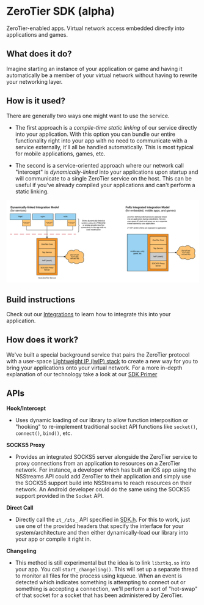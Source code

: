 ZeroTier SDK (alpha)
======

ZeroTier-enabled apps. Virtual network access embedded directly into applications and games.

## What does it do?

Imagine starting an instance of your application or game and having it automatically be a member of your virtual network without having to rewrite your networking layer.

## How is it used?

There are generally two ways one might want to use the service. 

 - The first approach is a *compile-time static linking* of our service directly into your application. With this option you can bundle our entire functionality right into your app with no need to communicate with a service externally, it'll all be handled automatically. This is most typical for mobile applications, games, etc.

 - The second is a service-oriented approach where our network call "intercept" is *dynamically-linked* into your applications upon startup and will communicate to a single ZeroTier service on the host. This can be useful if you've already compiled your applications and can't perform a static linking.

![Image](docs/img/methods.png)

## Build instructions

Check out our [Integrations](integrations/) to learn how to integrate this into your application.

## How does it work?

We've built a special background service that pairs the ZeroTier protocol with a user-space [Lightweight IP (lwIP) stack](http://savannah.nongnu.org/projects/lwip/) to create a new way for you to bring your applications onto your virtual network. For a more in-depth explanation of our technology take a look at our [SDK Primer](docs/zt_sdk_primer.md)

## APIs

**Hook/Intercept**
- Uses dynamic loading of our library to allow function interposition or "hooking" to re-implement traditional socket API functions like `socket()`, `connect()`, `bind()`, etc.

**SOCKS5 Proxy**
- Provides an integrated SOCKS5 server alongside the ZeroTier service to proxy connections from an application to resources on a ZeroTier network. For instance, a developer which has built an iOS app using the NSStreams API could add ZeroTier to their application and simply use the SOCKS5 support build into NSStreams to reach resources on their network. An Android developer could do the same using the SOCKS5 support provided in the `Socket` API.

**Direct Call**
- Directly call the `zt_/zts_` API specified in [SDK.h](src/SDK.h). For this to work, just use one of the provided headers that specify the interface for your system/architecture and then either dynamically-load our library into your app or compile it right in. 

**Changeling**
- This method is still experimental but the idea is to link `libztkq.so` into your app. You call `start_changeling()`. This will set up a separate thread to monitor all files for the process using kqueue. When an event is detected which indicates something is attempting to connect out or something is accepting a connection, we'll perform a sort of "hot-swap" of that socket for a socket that has been administered by ZeroTier.